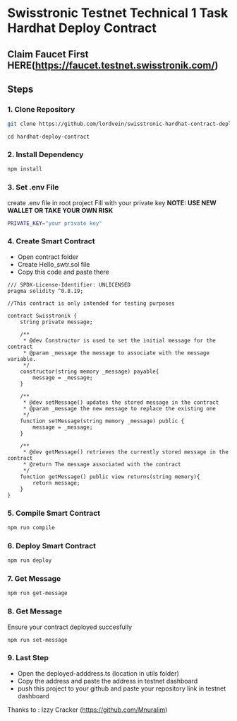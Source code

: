 # Swisstronic Testnet Technical 1 Task Hardhat Deploy Contract

## Claim Faucet First HERE(https://faucet.testnet.swisstronik.com/)


## Steps

### 1. Clone Repository

```bash
git clone https://github.com/lordvein/swisstronic-hardhat-contract-deploy.git
```

```
cd hardhat-deploy-contract
```

### 2. Install Dependency

```bash
npm install
```

### 3. Set .env File

create .env file in root project
Fill with your private key
**NOTE: USE NEW WALLET OR TAKE YOUR OWN RISK**

```bash
PRIVATE_KEY="your private key"
```

### 4. Create Smart Contract

- Open contract folder
- Create Hello_swtr.sol file
- Copy this code and paste there

```
/// SPDX-License-Identifier: UNLICENSED
pragma solidity ^0.8.19;

//This contract is only intended for testing purposes

contract Swisstronik {
    string private message;

    /**
     * @dev Constructor is used to set the initial message for the contract
     * @param _message the message to associate with the message variable.
     */
    constructor(string memory _message) payable{
        message = _message;
    }

    /**
     * @dev setMessage() updates the stored message in the contract
     * @param _message the new message to replace the existing one
     */
    function setMessage(string memory _message) public {
        message = _message;
    }

    /**
     * @dev getMessage() retrieves the currently stored message in the contract
     * @return The message associated with the contract
     */
    function getMessage() public view returns(string memory){
        return message;
    }
}
```

### 5. Compile Smart Contract

```bash
npm run compile
```

### 6. Deploy Smart Contract

```bash
npm run deploy
```

### 7. Get Message

```bash
npm run get-message
```

### 8. Get Message
Ensure your contract deployed succesfully
```bash
npm run set-message
```

### 9. Last Step

- Open the deployed-adddress.ts (location in utils folder)
- Copy the address and paste the address in testnet dashboard
- push this project to your github and paste your repository link in testnet dashboard

Thanks to :
Izzy Cracker (https://github.com/Mnuralim)
